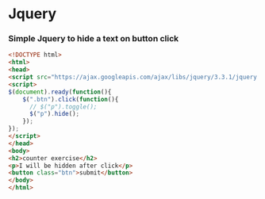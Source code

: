 # Jquery

### Simple Jquery to hide a text on button click

```html
<!DOCTYPE html>
<html>
<head>
<script src="https://ajax.googleapis.com/ajax/libs/jquery/3.3.1/jquery.min.js"></script>
<script>
$(document).ready(function(){
    $(".btn").click(function(){
      // $("p").toggle();
      $("p").hide();
    });
});
</script>
</head>
<body>
<h2>counter exercise</h2>
<p>I will be hidden after click</p>
<button class="btn">submit</button>
</body>
</html>


```
